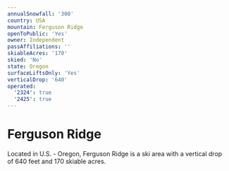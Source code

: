 ```yaml
---
annualSnowfall: '300'
country: USA
mountain: Ferguson Ridge
openToPublic: 'Yes'
owner: Independent
passAffiliations: ''
skiableAcres: '170'
skied: 'No'
state: Oregon
surfaceLiftsOnly: 'Yes'
verticalDrop: '640'
operated:
  '2324': true
  '2425': true
---
```



# Ferguson Ridge

Located in U.S. - Oregon, Ferguson Ridge is a ski area with a vertical drop of 640 feet and 170 skiable acres.
